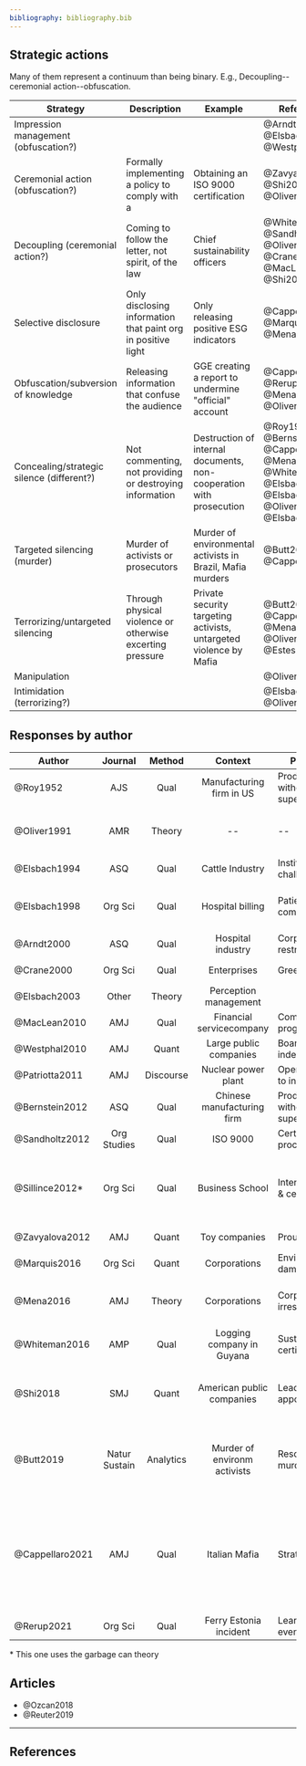 ```yaml
---
bibliography: bibliography.bib
---
```


## Strategic actions

Many of them represent a continuum than being binary. E.g., Decoupling--ceremonial action--obfuscation.

Strategy                            | Description                                       | Example   | References
---                                 | -----                                             | -----     | ---------
Impression management (obfuscation?)|                                                                                           |                                                                      | @Arndt2000, @Elsbach2003, @Westphal2010
Ceremonial action (obfuscation?)    | Formally implementing a policy to comply with a                                           | Obtaining an ISO 9000 certification                                  | @Zavyalova2012, @Shi2018, @Oliver1991
Decoupling (ceremonial action?)     | Coming to follow the letter, not spirit, of the law                                       | Chief sustainability officers            | @Whiteman2016, @Sandholtz2012, @Oliver1991, @Crane2000, @MacLean2010, @Shi2018
Selective disclosure                | Only disclosing information that paint org in positive light                              | Only releasing positive ESG indicators                               | @Cappellaro2021, @Marquis2016, @Mena2016
Obfuscation/subversion of knowledge | Releasing information that confuse the audience                                           | GGE creating a report to undermine "official" account                | @Cappellaro2021, @Rerup2021, @Mena2016, @Oliver1991
Concealing/strategic silence (different?) | Not commenting, not providing or destroying information                             | Destruction of internal documents, non-cooperation with prosecution  | @Roy1952, @Bernstein2012, @Cappellaro2021, @Mena2016, @Whiteman2016, @Elsbach1994, @Elsbach2003, @Oliver1991, @Elsbach1998
Targeted silencing (murder)         | Murder of activists or prosecutors                                                        | Murder of environmental activists in Brazil, Mafia murders           | @Butt2019, @Cappellaro2021
Terrorizing/untargeted silencing    | Through physical violence or otherwise excerting pressure                                 | Private security targeting activists, untargeted violence by Mafia   | @Butt2019, @Cappellaro2021, @Mena2016, @Oliver1991, @Estes2019a
Manipulation                        | | |@Oliver1991
Intimidation (terrorizing?)         | | | @Elsbach1998, @Oliver1991

## Responses by author

Author          | Journal       | Method    | Context                       | Phenomenon                        | Responses
------          | :-:           | :-:       | :---:                         | ---                               | ----------                      
@Roy1952        | AJS           | Qual      | Manufacturing firm in US      | Productivity with & without supervision           | Concealing behavior
@Oliver1991     | AMR           | Theory    | --                            | --                                                | Acquisce, Compromise, Avoid, Defy, Manipulate
@Elsbach1994    | ASQ           | Qual      | Cattle Industry               | Institutional challenges                          | Denial, Acknowledgement
@Elsbach1998    | Org Sci       | Qual      | Hospital billing              | Patient complains/inquiries                       | Accomodating, Legitimate, Intimidating, Bureaucratic
@Arndt2000      | ASQ           | Qual      | Hospital industry             | Corporate restructuring                           | Impression management
@Crane2000      | Org Sci       | Qual      | Enterprises                   | Greening                                          | "Amoralization" (decoupling)
@Elsbach2003    | Other         | Theory    | Perception management                     
@MacLean2010    | AMJ           | Qual      | Financial servicecompany      | Compliance programs                               | Decoupling
@Westphal2010   | AMJ           | Quant     | Large public companies        | Board independence                                | Impression management
@Patriotta2011  | AMJ           | Discourse | Nuclear power plant           | Operator response to incident                     | Justifications
@Bernstein2012  | ASQ           | Qual      | Chinese manufacturing firm    | Productivity with & without supervision           | Concealing behavior
@Sandholtz2012  | Org Studies   | Qual      | ISO 9000                      | Certification process                             | Decoupling
@Sillince2012*  | Org Sci       | Qual      | Business School               | Internationalization & certification              | Doubting, distancing, fogging, conformity, and responsiblity rhetoric
@Zavyalova2012  | AMJ           | Quant     | Toy companies                 | Prouct recall                                     | Ceremonial & technical actions
@Marquis2016    | Org Sci       | Quant     | Corporations                  | Environmental damages                             | Selective disclosure
@Mena2016       | AMJ           | Theory    | Corporations                  | Corporate irresponsiblity                         | Forgetting work--manipulate, silence, undermine
@Whiteman2016   | AMP           | Qual      | Logging company in Guyana     | Sustainability certifications                     | Decoupling, ignoring, deflecting
@Shi2018        | SMJ           | Quant     | American public companies     | Lead director appointment                         | Ceremonial adoption, symbolic adoption, decoupling
@Butt2019       | Natur Sustain | Analytics | Murder of environm activists  | Resource use & murder                             | Murder; direct, structural & cultural violence; physical & psychological harm
@Cappellaro2021 | AMJ           | Qual      | Italian Mafia                 | Strategic ambiguity                               | Protective silence, targeted & untargeted silencing, selective disclosure, obfuscating, hyperbolic disclosing, stereotyping
@Rerup2021      | Org Sci       | Qual      | Ferry Estonia incident        | Learning from rare events                         | Subverting knowledge

\* This one uses the garbage can theory

## Articles

* @Ozcan2018
* @Reuter2019

---

## References